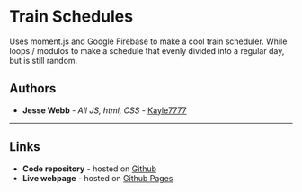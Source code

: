 # Train Schedules

Uses moment.js and Google Firebase to make a cool train scheduler. While loops / modulos to make a schedule that evenly divided into a regular day, but is still random.

## Authors

* __Jesse Webb__ - _All JS, html, CSS_ - [Kayle7777](https://github.com/kayle7777)

* ****

## Links

* __Code repository__ - hosted on [Github][github Repo]
* __Live webpage__ - hosted on [Github Pages][github Pages]

[github Repo]: https://github.com/Kayle7777/trainSchedulesHomework
[github Pages]: https://kayle7777.github.io/trainSchedulesHomework
